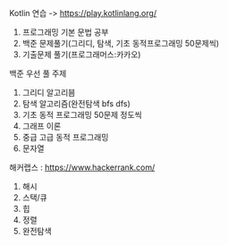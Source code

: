 Kotlin 연습 -> https://play.kotlinlang.org/

1. 프로그래밍 기본 문법 공부
2. 백준 문제풀기(그리디, 탐색, 기초 동적프로그래밍 50문제씩)
3. 기출문제 풀기(프로그래머스:카카오)

백준 우선 풀 주제
1. 그리디 알고리븜
2. 탐색 알고리즘(완전탐색 bfs dfs)
3. 기초 동적 프로그래밍
50문제 정도씩
4. 그래프 이론
5. 중급 고급 동적 프로그래밍
6. 문자열

해커랩스 : https://www.hackerrank.com/
1. 해시
2. 스택/큐
3. 힙
4. 정렬
5. 완전탐색
